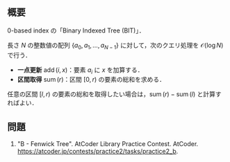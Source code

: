 ## 概要

0-based index の「Binary Indexed Tree (BIT)」．

長さ $N$ の整数値の配列 $\lbrace a_0, a_1, \ldots, a_{N-1} \rbrace$ に対して，次のクエリ処理を $\mathcal{O}(\log N)$ で行う．

- **一点更新** $\operatorname{add}(i,x)$：要素 $a_i$ に $x$ を加算する．
- **区間取得** $\operatorname{sum}(r)$：区間 $[0,r)$ の要素の総和を求める．

任意の区間 $[l,r)$ の要素の総和を取得したい場合は，$\operatorname{sum}(r)-\operatorname{sum}(l)$ と計算すればよい．


## 問題

1. "B - Fenwick Tree". AtCoder Library Practice Contest. AtCoder. <https://atcoder.jp/contests/practice2/tasks/practice2_b>.
